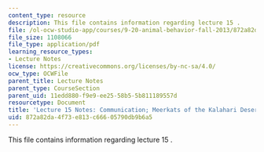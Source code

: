 ```yaml
---
content_type: resource
description: This file contains information regarding lecture 15 .
file: /ol-ocw-studio-app/courses/9-20-animal-behavior-fall-2013/872a82da4f73e813c66605790db9b6a5_MIT9_20F13_Lec15.pdf
file_size: 1108066
file_type: application/pdf
learning_resource_types:
- Lecture Notes
license: https://creativecommons.org/licenses/by-nc-sa/4.0/
ocw_type: OCWFile
parent_title: Lecture Notes
parent_type: CourseSection
parent_uid: 11edd880-f9e9-ee25-58b5-5b811189557d
resourcetype: Document
title: 'Lecture 15 Notes: Communication; Meerkats of the Kalahari Desert'
uid: 872a82da-4f73-e813-c666-05790db9b6a5
---
```

This file contains information regarding lecture 15 .